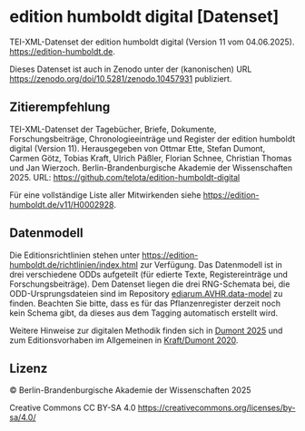 # edition humboldt digital [Datenset]

TEI-XML-Datenset der edition humboldt digital (Version 11 vom 04.06.2025). https://edition-humboldt.de.

Dieses Datenset ist auch in Zenodo unter der (kanonischen) URL https://zenodo.org/doi/10.5281/zenodo.10457931 publiziert.

## Zitierempfehlung

TEI-XML-Datenset der Tagebücher, Briefe, Dokumente, Forschungsbeiträge, Chronologieeinträge und Register der edition humboldt digital (Version 11). Herausgegeben von Ottmar Ette, Stefan Dumont, Carmen Götz, Tobias Kraft, Ulrich Päßler, Florian Schnee, Christian Thomas und Jan Wierzoch. Berlin-Brandenburgische Akademie der Wissenschaften 2025. URL: https://github.com/telota/edition-humboldt-digital 

Für eine vollständige Liste aller Mitwirkenden siehe https://edition-humboldt.de/v11/H0002928.

## Datenmodell

Die Editionsrichtlinien stehen unter https://edition-humboldt.de/richtlinien/index.html zur Verfügung. Das Datenmodell ist in drei verschiedene ODDs aufgeteilt (für edierte Texte, Registereinträge und Forschungsbeiträge). Dem Datenset liegen die drei RNG-Schemata bei, die ODD-Ursprungsdateien sind im Repository [ediarum.AVHR.data-model](https://github.com/telota/ediarum.AVHR.data-model/) zu finden. Beachten Sie bitte, dass es für das Pflanzenregister derzeit noch kein Schema gibt, da dieses aus dem Tagging automatisch erstellt wird.

Weitere Hinweise zur digitalen Methodik finden sich in [Dumont 2025](https://edition-humboldt.de/H0016212) und zum Editionsvorhaben im Allgemeinen in [Kraft/Dumont 2020](https://doi.org/10.25365/wdr-01-03-02).

## Lizenz

© Berlin-Brandenburgische Akademie der Wissenschaften 2025

Creative Commons CC BY-SA 4.0 https://creativecommons.org/licenses/by-sa/4.0/